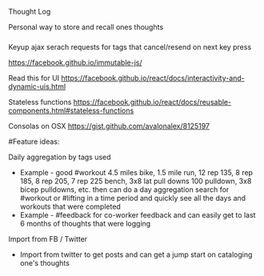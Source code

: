 Thought Log

Personal way to store and recall ones thoughts

###

Keyup ajax serach requests for tags that cancel/resend on next key press


https://facebook.github.io/immutable-js/

Read this for UI
https://facebook.github.io/react/docs/interactivity-and-dynamic-uis.html

Stateless functions
https://facebook.github.io/react/docs/reusable-components.html#stateless-functions

Consolas on OSX
https://gist.github.com/avalonalex/8125197

#Feature ideas:

Daily aggregation by tags used
* Example - good #workout 4.5 miles bike, 1.5 mile run, 12 rep 135, 
8 rep 185, 8 rep 205, 7 rep 225 bench, 3x8 lat pull downs 100 pulldown, 
3x8 bicep pulldowns, etc. then can do a day aggregation search for #workout 
or #lifting in a time period and quickly see all the days and workouts that 
were completed
* Example - #feedback for co-worker feedback and can easily get to last 6 months
of thoughts that were logging

Import from FB / Twitter
* Import from twitter to get posts and can get a jump start on cataloging 
one's thoughts
